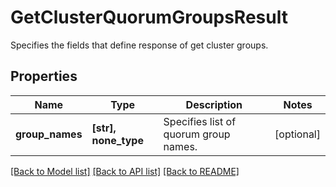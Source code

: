 # GetClusterQuorumGroupsResult

Specifies the fields that define response of get cluster groups.

## Properties
Name | Type | Description | Notes
------------ | ------------- | ------------- | -------------
**group_names** | **[str], none_type** | Specifies list of quorum group names. | [optional] 

[[Back to Model list]](../README.md#documentation-for-models) [[Back to API list]](../README.md#documentation-for-api-endpoints) [[Back to README]](../README.md)


